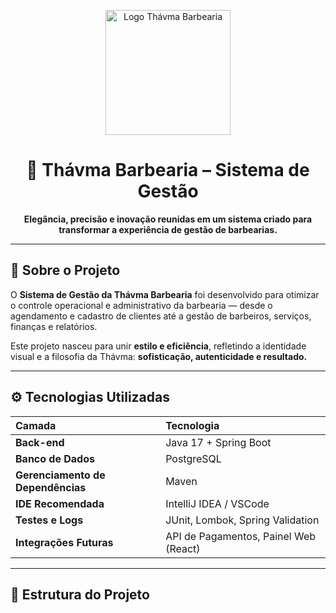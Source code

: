 <p align="center">
  <img src="assets/thavma-logo.png" alt="Logo Thávma Barbearia" width="200"/>
</p>

<h1 align="center">💈 Thávma Barbearia – Sistema de Gestão</h1>

<p align="center">
  <b>Elegância, precisão e inovação reunidas em um sistema criado para transformar a experiência de gestão de barbearias.</b>
</p>

---

## 🧭 Sobre o Projeto

O **Sistema de Gestão da Thávma Barbearia** foi desenvolvido para otimizar o controle operacional e administrativo da barbearia — desde o agendamento e cadastro de clientes até a gestão de barbeiros, serviços, finanças e relatórios.

Este projeto nasceu para unir **estilo e eficiência**, refletindo a identidade visual e a filosofia da Thávma: **sofisticação, autenticidade e resultado.**

---

## ⚙️ Tecnologias Utilizadas

| Camada | Tecnologia |
|:--------|:------------|
| **Back-end** | Java 17 + Spring Boot |
| **Banco de Dados** | PostgreSQL |
| **Gerenciamento de Dependências** | Maven |
| **IDE Recomendada** | IntelliJ IDEA / VSCode |
| **Testes e Logs** | JUnit, Lombok, Spring Validation |
| **Integrações Futuras** | API de Pagamentos, Painel Web (React) |

---

## 🧩 Estrutura do Projeto


